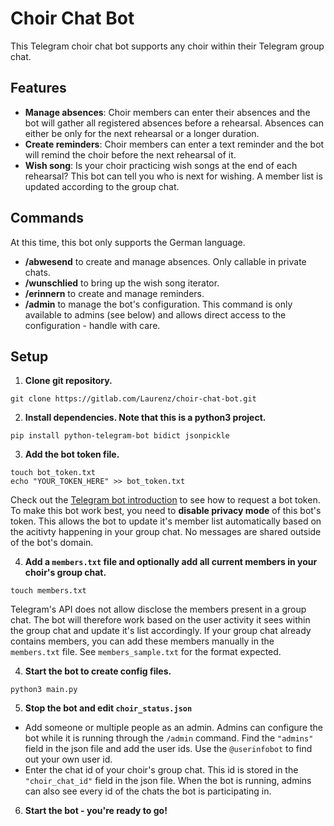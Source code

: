 # Choir Chat Bot

This Telegram choir chat bot supports any choir within their Telegram group chat.

## Features
- **Manage absences**: Choir members can enter their absences and the bot will gather all registered absences before a rehearsal. Absences can either be only for the next rehearsal or a longer duration.
- **Create reminders**: Choir members can enter a text reminder and the bot will remind the choir before the next rehearsal of it.
- **Wish song**: Is your choir practicing wish songs at the end of each rehearsal? This bot can tell you who is next for wishing. A member list is updated according to the group chat.

## Commands

At this time, this bot only supports the German language.

- **/abwesend** to create and manage absences. Only callable in private chats.
- **/wunschlied** to bring up the wish song iterator.
- **/erinnern** to create and manage reminders.
- **/admin** to manage the bot's configuration. This command is only available to admins (see below) and allows direct access to the configuration - handle with care.


## Setup
1. **Clone git repository.**

``` 
git clone https://gitlab.com/Laurenz/choir-chat-bot.git 
```

2. **Install dependencies. Note that this is a python3 project.**

``` 
pip install python-telegram-bot bidict jsonpickle 
```

3. **Add the bot token file.**

```
touch bot_token.txt
echo "YOUR_TOKEN_HERE" >> bot_token.txt 
```

Check out the [Telegram bot introduction](https://core.telegram.org/bots) to see how to request a bot token. To make this bot work best, you need to **disable privacy mode** of this bot's token. This allows the bot to update it's member list automatically based on the acitivty happening in your group chat. No messages are shared outside of the bot's domain.

4.  **Add a `members.txt` file and optionally add all current members in your choir's group chat.**

``` 
touch members.txt 
```

Telegram's API does not allow disclose the members present in a group chat. The bot will therefore work based on the user activity it sees within the group chat and update it's list accordingly. If your group chat already contains members, you can add these members manually in the `members.txt` file. See `members_sample.txt` for the format expected.

4. **Start the bot to create config files.**
``` 
python3 main.py
```

5. **Stop the bot and edit `choir_status.json`**

- Add someone or multiple people as an admin. Admins can configure the bot while it is running through the `/admin` command. Find the `"admins"` field in the json file and add the user ids. Use the `@userinfobot` to find out your own user id.
- Enter the chat id of your choir's group chat. This id is stored in the `"choir_chat_id"` field in the json file. When the bot is running, admins can also see every id of the chats the bot is participating in.

6. **Start the bot - you're ready to go!**
